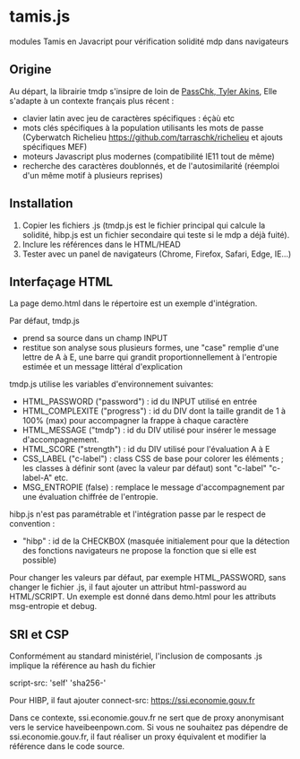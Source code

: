 # tamis.js

modules Tamis en Javacript pour vérification solidité mdp dans navigateurs

## Origine

Au départ, la librairie tmdp s'insipre de loin de [PassChk, Tyler Akins](http://rumkin.com/tools/password/passchk.php),
Elle s'adapte à un contexte français plus récent :

- clavier latin avec jeu de caractères spécifiques : éçàù etc
- mots clés spécifiques à la population utilisants les mots de passe (Cyberwatch Richelieu https://github.com/tarraschk/richelieu et ajouts spécifiques MEF)
- moteurs Javascript plus modernes (compatibilité IE11 tout de même)
- recherche des caractères doublonnés, et de l'autosimilarité (réemploi d'un même motif à plusieurs reprises)

## Installation
1. Copier les fichiers .js (tmdp.js est le fichier principal qui calcule la solidité, hibp.js est un fichier secondaire qui teste si le mdp a déjà fuité).
2. Inclure les références dans le HTML/HEAD
3. Tester avec un panel de navigateurs (Chrome, Firefox, Safari, Edge, IE...)


## Interfaçage HTML
La page demo.html dans le répertoire est un exemple d'intégration.

Par défaut, tmdp.js 
- prend sa source dans un champ INPUT
- restitue son analyse sous plusieurs formes, une "case" remplie d'une lettre de A à E, une barre qui grandit proportionnellement à l'entropie estimée et un message littéral d'explication

tmdp.js utilise les variables d'environnement suivantes:

- HTML_PASSWORD ("password") : id du INPUT utilisé en entrée
- HTML_COMPLEXITE ("progress") : id du DIV dont la taille grandit de 1 à 100% (max) pour accompagner la frappe à chaque caractère
- HTML_MESSAGE  ("tmdp") : id du DIV utilisé pour insérer le message d'accompagnement.
- HTML_SCORE    ("strength") :  id du DIV utilisé pour l'évaluation A à E
- CSS_LABEL     ("c-label") : class CSS de base pour colorer les éléments ; les classes à définir sont (avec la valeur par défaut) sont "c-label" "c-label-A" etc.
- MSG_ENTROPIE  (false) : remplace le message d'accompagnement par une évaluation chiffrée de l'entropie.

hibp.js n'est pas paramétrable et l'intégration passe par le respect de convention :
- "hibp" : id de la CHECKBOX (masquée initialement pour que la détection des fonctions navigateurs ne propose la fonction que si elle est possible)

Pour changer les valeurs par défaut, par exemple HTML_PASSWORD, sans changer le fichier .js, il faut ajouter un attribut html-password au HTML/SCRIPT. Un exemple est donné dans demo.html pour les attributs msg-entropie et debug.

## SRI et CSP
Conformément au standard ministériel, l'inclusion de composants .js implique la référence au hash du fichier


script-src: 'self' 'sha256-'

Pour HIBP, il faut ajouter 
connect-src: https://ssi.economie.gouv.fr

Dans ce contexte, ssi.economie.gouv.fr ne sert que de proxy anonymisant vers le service haveibeenpown.com. Si vous ne souhaitez pas dépendre de ssi.economie.gouv.fr, il faut réaliser un proxy équivalent et modifier la référence dans le code source.
